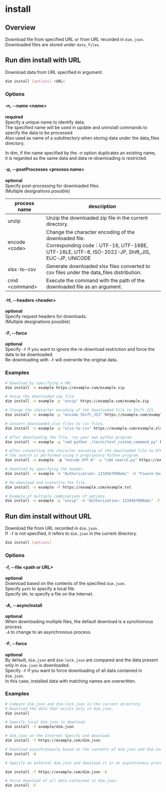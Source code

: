 # install

## Overview

Download file from specified URL or from URL recorded in `dim.json`.\
Downloaded files are stored under `data_files`.

## Run dim install with URL

Download data from URL specified in argument.

```bash
dim install [options] <URL>
```

### Options

#### -n, --name \<name\>

**required**\
Specify a unique name to identify data.\
The specified name will be used in update and uninstall commands to specify the data to be processed\
Also used as name of a subdirectory when storing data under the data_files directory.

In dim, if the name specified by the -n option duplicates an existing name,\
it is regarded as the same data and data re-downloading is restricted.

#### -p, --postProcesses \<process name\>

**optional**\
Specify post-processing for downloaded files.\
(Multiple designations possible)

| process name    | description                                                                                                                                            |
| --------------- | ------------------------------------------------------------------------------------------------------------------------------------------------------ |
| unzip           | Unzip the downloaded zip file in the current directory.                                                                                                |
| encode \<code\> | Change the character encoding of the downloaded file.<br>Corresponding code：UTF-16, UTF-16BE, UTF-16LE, UTF-8, ISO-2022-JP, Shift_JIS, EUC-JP, UNICODE |
| xlsx-to-csv     | Generate downloaded xlsx files converted to csv files under the data_files distribution.                                                               |
| cmd \<command\> | Execute the command with the path of the downloaded file as an argument.                                                                               |

#### -H, --headers \<header\>

**optional**\
Specify request headers for downloads.\
(Multiple designations possible)

#### -F, --force

**optional**\
Specify `-F` if you want to ignore the re-download restriction and force the data to be downloaded.\
Re-downloading with `-F` will overwrite the original data.

### Examples

```bash
# Download by specifying a URL
dim install -n example https://example.com/example.zip

# Unzip the downloaded zip file.
dim install -n example -p "unzip" https://example.com/example.zip

# Change the character encoding of the downloaded file to Shift_JIS.
dim install -n example -p "encode Shift_JIS" https://example.com/example.txt

# Convert downloaded xlsx files to csv files.
dim install -n example -p "xlsx-to-csv" https://example.com/example.xlsx

# After downloading the file, run your own python program.
dim install -n example -p "cmd python ./tests/test_custom_command.py" https://example.com/example.xlsx

# After converting the character encoding of the downloaded file to UTF-8, 
# the search is performed using a proprietary Python program.
dim install -n example　-p "encode UTF-8" -p "cmd search.py" https://example.com/example.txt

# Download by specifying the header.
dim install -n example -H "Authorization: 1234567890abc" -H "Fiware-Service: example"  https://example.com/example.txt

# Re-download and overwrite the file.
dim install -n example -F https://example.com/example.txt

# Example of multiple combinations of options.
dim install -n example -p "unzip" -H "Authorization: 1234567890abc" -F https://example.com/example.zip
```

## Run dim install without URL

Download file from URL recorded in `dim.json`.\
If `-f` is not specified, it refers to `dim.json` in the current directory.

```bash
dim install [options]
```

### Options

#### -f, --file \<path or URL\>

**optional**\
Download based on the contents of the specified `dim.json`.\
Specify `path` to specify a local file.\
Specify `URL` to specify a file on the Internet.

#### -A, --asyncInstall

**optional**\
When downloading multiple files, the default download is a synchronous process.\
`-A` to change to an asynchronous process.

#### -F, --force

**optional**\
By default, `dim.json` and `dim-lock.json` are compared and the data present only in `dim.json` is downloaded.\
Specify `-F` if you want to force downloading of all data contained in `dim.json`.\
In this case, installed data with matching names are overwritten.

### Examples

```bash
# Compare dim.json and dim-lock.json in the current directory.
# Download the data that exists only in dim.json.
dim install

# Specify local dim.json to download.
dim install -f example/dim.json

# dim.json on the Internet Specify and download.
dim install -f https://example.com/dim.json

# Download asynchronously based on the contents of dim.json and dim-lock.json.
dim install -A

# Specify an external dim.json and download it in an asynchronous process.

dim install -f https://example.com/dim.json -A

# Force download of all data contained in dim.json.
dim install -F
```
